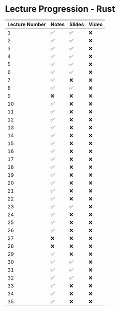 # Lecture Progression - Rust

|Lecture Number| Notes | Slides | Video |
|---|---|---|---|
|  1| ✅ | ✅ | ❌ | 
|  2| ✅ | ✅ | ❌ | 
|  3| ✅ | ✅ | ❌ |
|  4| ✅ | ✅ | ❌ |
|  5| ✅ | ✅ | ❌ |
|  6| ✅ | ✅ | ❌ |
|  7| ✅ | ❌ | ❌ |
|  8| ✅ | ✅ | ❌ |
|  9| ❌ | ❌ | ❌ |
| 10| ✅ | ❌ | ❌ |
| 11| ✅ | ❌ | ❌ |
| 12| ✅ | ❌ | ❌ |
| 13| ✅ | ❌ | ❌ |
| 14| ✅ | ❌ | ❌ |
| 15| ✅ | ❌ | ❌ |
| 16| ✅ | ❌ | ❌ |
| 17| ✅ | ❌ | ❌ |
| 18| ✅ | ❌ | ❌ |
| 19| ✅ | ❌ | ❌ |
| 20| ✅ | ❌ | ❌ |
| 21| ✅ | ❌ | ❌ |
| 22| ✅ | ❌ | ❌ |
| 23| ✅ | ✅ | ❌ |
| 24| ✅ | ❌ | ❌ |
| 25| ✅ | ❌ | ❌ |
| 26| ✅ | ❌ | ❌ |
| 27| ❌ | ❌ | ❌ |
| 28| ❌ | ❌ | ❌ |
| 29| ✅ | ❌ | ❌ |
| 30| ✅ | ✅ | ❌ |
| 31| ✅ | ✅ | ❌ |
| 32| ✅ | ✅ | ❌ |
| 33| ✅ | ❌ | ❌ |
| 34| ✅ | ❌ | ❌ |
| 35| ✅ | ❌ | ❌ |
